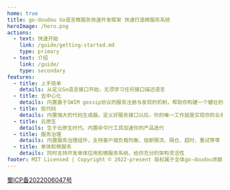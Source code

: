 ```yaml
---
home: true
title: go-doudou Go语言微服务快速开发框架 快速打造微服务系统
heroImage: /hero.png
actions:
  - text: 快速开始
    link: /guide/getting-started.md
    type: primary
  - text: 介绍
    link: /guide/
    type: secondary
features:
  - title: 上手简单
    details: 从定义Go语言接口开始，无须学习任何接口描述语言
  - title: 去中心化
    details: 内置基于SWIM gossip协议的服务注册与发现的机制，帮助你构建一个健壮的、可扩展的、去中心化的微服务集群
  - title: 低代码
    details: 内置强大的代码生成器。定义好服务接口以后，你的唯一工作就是实现你的业务逻辑
  - title: 云原生
    details: 生于云原生时代。内置命令行工具加速你的产品迭代
  - title: 服务治理
    details: 内置服务治理组件，支持客户端负载均衡、熔断限流、隔仓、超时、重试等等
  - title: 单体和微服务
    details: 同时支持开发单体应用和微服务系统，给你充分的架构灵活性
footer: MIT Licensed | Copyright © 2022-present 版权属于全体go-doudou贡献者
---
```

[蜀ICP备2022006047号](https://beian.miit.gov.cn/)